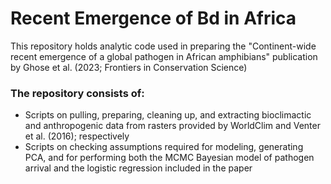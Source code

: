 # Recent Emergence of Bd in Africa
This repository holds analytic code used in preparing the "Continent-wide recent emergence of a global pathogen in African amphibians" publication by Ghose et al. (2023; Frontiers in Conservation Science)

### The repository consists of:
- Scripts on pulling, preparing, cleaning up, and extracting bioclimactic and anthropogenic data from rasters provided by WorldClim and Venter et al. (2016); respectively
- Scripts on checking assumptions required for modeling, generating PCA, and for performing both the MCMC Bayesian model of pathogen arrival and the logistic regression included in the paper
